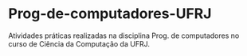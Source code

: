 # Prog-de-computadores-UFRJ
Atividades práticas realizadas na disciplina Prog. de computadores no curso de Ciência da Computação da UFRJ.
